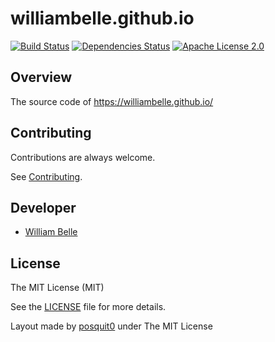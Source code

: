 williambelle.github.io
======================

[![Build Status](https://travis-ci.org/williambelle/williambelle.github.io.svg?branch=dev)](https://travis-ci.org/williambelle/williambelle.github.io)
[![Dependencies Status](https://david-dm.org/williambelle/williambelle.github.io/status.svg)](https://david-dm.org/williambelle/williambelle.github.io)
[![Apache License 2.0](https://img.shields.io/badge/license-MIT-blue.svg)](https://raw.githubusercontent.com/williambelle/williambelle.github.io/dev/LICENSE)

Overview
--------

The source code of https://williambelle.github.io/

Contributing
------------

Contributions are always welcome.

See [Contributing](CONTRIBUTING.md).

Developer
---------

  * [William Belle](https://github.com/williambelle)

License
-------

The MIT License (MIT)

See the [LICENSE](LICENSE) file for more details.

Layout made by [posquit0](https://github.com/posquit0/hugo-awesome-identity)
under The MIT License
